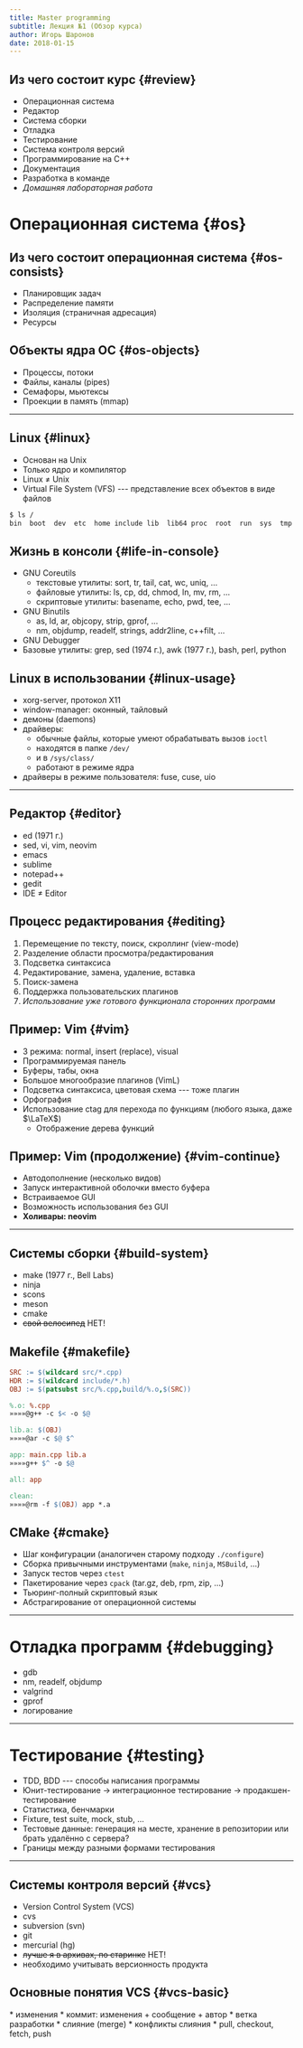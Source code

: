 ```yaml
---
title: Master programming
subtitle: Лекция №1 (Обзор курса)
author: Игорь Шаронов
date: 2018-01-15
---
```


## Из чего состоит курс {#review}

* Операционная система
* Редактор
* Система сборки
* Отладка
* Тестирование
* Система контроля версий
* Программирование на C++
* Документация
* Разработка в команде
* *Домашняя лабораторная работа*

# Операционная система {#os}

## Из чего состоит операционная система {#os-consists}

* Планировщик задач
* Распределение памяти
* Изоляция (страничная адресация)
* Ресурсы

## Объекты ядра ОС {#os-objects}

* Процессы, потоки
* Файлы, каналы (pipes)
* Семафоры, мьютексы
* Проекции в память (mmap)

---

## Linux {#linux}

* Основан на Unix
* Только ядро и компилятор
* Linux $\neq$ Unix
* Virtual File System (VFS) --- представление всех объектов в виде файлов

```sh
$ ls /
bin  boot  dev  etc  home include lib  lib64 proc  root  run  sys  tmp  usr  var
```

## Жизнь в консоли {#life-in-console}

* GNU Coreutils
    * текстовые утилиты: sort, tr, tail, cat, wc, uniq, ...
    * файловые утилиты: ls, cp, dd, chmod, ln, mv, rm, ...
    * скриптовые утилиты: basename, echo, pwd, tee, ...
* GNU Binutils
    * as, ld, ar, objcopy, strip, gprof, ...
    * nm, objdump, readelf, strings, addr2line, c++filt, ...
* GNU Debugger
* Базовые утилиты: grep, sed  (1974 г.), awk (1977 г.), bash, perl, python

## Linux в использовании {#linux-usage}

* xorg-server, протокол X11
* window-manager: оконный, тайловый
* демоны (daemons)
* драйверы:
    * обычные файлы, которые умеют обрабатывать вызов `ioctl`
    * находятся в папке `/dev/`
    * и в `/sys/class/`
    * работают в режиме ядра
* драйверы в режиме пользователя: fuse, cuse, uio

---

## Редактор {#editor}

* ed (1971 г.)
* sed, vi, vim, neovim
* emacs
* sublime
* notepad++
* gedit
* IDE $\neq$ Editor

## Процесс редактирования {#editing}

1. Перемещение по тексту, поиск, скроллинг (view-mode)
1. Разделение области просмотра/редактирования
1. Подсветка синтаксиса
1. Редактирование, замена, удаление, вставка
1. Поиск-замена
1. Поддержка пользовательских плагинов
1. *Использование уже готового функционала сторонних программ*

## Пример: Vim {#vim}

* 3 режима: normal, insert (replace), visual
* Программируемая панель
* Буферы, табы, окна
* Большое многообразие плагинов (VimL)
* Подсветка синтаксиса, цветовая схема --- тоже плагин
* Орфография
* Использование ctag для перехода по функциям (любого языка, даже $\LaTeX$)
    * Отображение дерева функций

## Пример: Vim (продолжение) {#vim-continue}

* Автодополнение (несколько видов)
* Запуск интерактивной оболочки вместо буфера
* Встраиваемое GUI
* Возможность использования без GUI
* **Холивары: neovim**

---

## Системы сборки {#build-system}

* make (1977 г., Bell Labs)
* ninja
* scons
* meson
* cmake
* ~~свой велосипед~~ НЕТ!

## Makefile {#makefile}

```makefile
SRC := $(wildcard src/*.cpp)
HDR := $(wildcard include/*.h)
OBJ := $(patsubst src/%.cpp,build/%.o,$(SRC))

%.o: %.cpp
»»»»@g++ -c $< -o $@

lib.a: $(OBJ)
»»»»@ar -c $@ $^

app: main.cpp lib.a
»»»»g++ $^ -o $@

all: app

clean:
»»»»@rm -f $(OBJ) app *.a
```

## CMake {#cmake}

* Шаг конфигурации (аналогичен старому подходу `./configure`)
* Сборка привычными инструментами (`make`, `ninja`, `MSBuild`, ...)
* Запуск тестов через `ctest`
* Пакетирование через `cpack` (tar.gz, deb, rpm, zip, ...)
* Тьюринг-полный скриптовый язык
* Абстрагирование от операционной системы

---

# Отладка программ {#debugging}

* gdb
* nm, readelf, objdump
* valgrind
* gprof
* логирование

---

# Тестирование {#testing}

* TDD, BDD --- способы написания программы
* Юнит-тестирование → интеграционное тестирование → продакшен-тестирование
* Статистика, бенчмарки
* Fixture, test suite, mock, stub, ...
* Тестовые данные: генерация на месте, хранение в репозитории или брать удалённо с сервера?
* Границы между разными формами тестирования

---

## Системы контроля версий {#vcs}

* Version Control System (VCS)
* cvs
* subversion (svn)
* git
* mercurial (hg)
* ~~лучше я в архивах, по старинке~~ НЕТ!
* необходимо учитывать версионность продукта

## Основные понятия VCS {#vcs-basic}

<div class='column' style='float:left'>
* изменения
* коммит: изменения + сообщение + автор
* ветка разработки
* слияние (merge)
* конфликты слияния
* pull, checkout, fetch, push
</div>

<div class='column'>![](http://nvie.com/img/centr-decentr@2x.png)</div>

---

# Программирование на C++ {#cxx-programming}

* Новый стандарт лучше старого?
* ~~Лучше на C писать: понятнее и проще~~
* Соблюдение стиля кода
* ~~Иксепшены --- это зло!~~ Но надо быть аккуратнее
* Концепции стабильного кода vs. понятный код
* Разработка по спирали

---

# Документация {#documentation}

* Зачем нужна документация, если её никто не читает?
* Пример документации --- <http://libfuse.github.io/doxygen>
* Doxygen
* Написание презентаций, статей и книг
* $\LaTeX$, groff, docx, reStructuredText, HTML, AsciiDoc, DocBook, markdown --- в чём писать документацию?
* Генерация linux-документации `man`

---

# Разработка в команде {#team-development}

* Что такое команда и зачем она нужна?
* Распределение ролей в команде?
* Зачем нужен тот чувак, который ничего не делает?
* Стендапы, планнинги, грумминги, ретроспективы --- зачем они нужны?
* Deadline, sprint, milestone, release, post-mortem --- а это зачем?
* CTO, CEO, ~~IPO~~, PM, PO --- это что за клоуны?
* <span style="color:red">Agile</span> --- выход из всех проблем
* Психология разработки

---

# Бесплатные ссылки {#free-links}

Бесплатные книжки про программирование в целом:

<https://github.com/EbookFoundation/free-programming-books>

---

## Лабораторная работа {#lab-work}

1. Цель работы: написать драйвер устройства
    - процессор общего назначения, понимающий некоторый ассемлер
    - процессор компенсации движения в видео
1. Завести аккаунт на [github](https://github.com)
1. Настроить виртуальную машину с linux (libvirt)
1. Почитать документацию `libfuse`

## {#common-processor}
### Драйвер процессора общего назначения

Примерная структура драйвера
```
/dev/
└── mycpu/
    ├── unit0
    │   ├── pram
    │   └── lram
    ├── unit1
    │   ├── pram
    │   └── lram
    ...
    ├── unitn
    │   ├── pram
    │   └── lram
    └── ctrl
```

## {#video-processor}
### Драйвер процессора компесации движения

Примерная структура драйвера
```
/dev/
└── mycpu/
    ├── unit0
    │   ├── vrom
    │   └── vram
    ├── unit1
    │   ├── vrom
    │   └── vram
    ...
    ├── unitn
    │   ├── vrom
    │   └── vram
    └── ctrl
```

## Требования {#requirements}

1. Использовать `fuse` версии 3.2+
1. Система сборки --- `cmake`
1. Тестирование через `ctest`
1. Генерация документации `doxygen`-ом по цели `make install`
1. <span style="color:gray">Проверка стиля кода<span>
1. Упаковка установочного пакета: deb, tar.gz
1. Скрипты для проверки (интеграционное тестирование)
